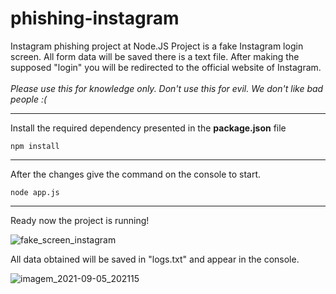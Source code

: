 # phishing-instagram
Instagram phishing project at Node.JS
Project is a fake Instagram login screen. All form data will be saved there is a text file. After making the supposed "login" you will be redirected to the official website of Instagram.<br/><br/>
_Please use this for knowledge only. Don't use this for evil. We don't like bad people :(_

---
Install the required dependency presented in the **package.json** file
```
npm install
```
---
After the changes give the command on the console to start.
```
node app.js
```
---
Ready now the project is running!

![fake_screen_instagram](https://i.imgur.com/wCajqSH.png)

All data obtained will be saved in "logs.txt" and appear in the console.

![imagem_2021-09-05_202115](https://user-images.githubusercontent.com/48892662/132144120-133771bc-573b-4859-9af6-2f9c83cb387a.png)
